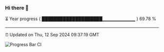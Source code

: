### Hi there 👋

⏳ Year progress { ████████████████████▁▁▁▁▁▁▁▁▁▁ } 69.78 %

---

⏰ Updated on Thu, 12 Sep 2024 09:37:19 GMT

![Progress Bar CI](https://github.com/IshwaranRudhara/GIT-ACTION/workflows/Progress%20Bar%20CI/badge.svg)
